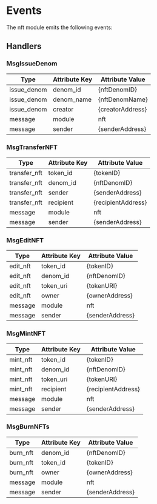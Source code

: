 # Events

The nft module emits the following events:

## Handlers

### MsgIssueDenom

| Type        | Attribute Key | Attribute Value  |
| ----------- | ------------- | ---------------- |
| issue_denom | denom_id      | {nftDenomID}     |
| issue_denom | denom_name    | {nftDenomName}   |
| issue_denom | creator       | {creatorAddress} |
| message     | module        | nft              |
| message     | sender        | {senderAddress}  |

### MsgTransferNFT

| Type         | Attribute Key | Attribute Value    |
| ------------ | ------------- | ------------------ |
| transfer_nft | token_id      | {tokenID}          |
| transfer_nft | denom_id      | {nftDenomID}       |
| transfer_nft | sender        | {senderAddress}    |
| transfer_nft | recipient     | {recipientAddress} |
| message      | module        | nft                |
| message      | sender        | {senderAddress}    |

### MsgEditNFT

| Type     | Attribute Key | Attribute Value |
| -------- | ------------- | --------------- |
| edit_nft | token_id      | {tokenID}       |
| edit_nft | denom_id      | {nftDenomID}    |
| edit_nft | token_uri     | {tokenURI}      |
| edit_nft | owner         | {ownerAddress}  |
| message  | module        | nft             |
| message  | sender        | {senderAddress} |

### MsgMintNFT

| Type     | Attribute Key | Attribute Value    |
| -------- | ------------- | ------------------ |
| mint_nft | token_id      | {tokenID}          |
| mint_nft | denom_id      | {nftDenomID}       |
| mint_nft | token_uri     | {tokenURI}         |
| mint_nft | recipient     | {recipientAddress} |
| message  | module        | nft                |
| message  | sender        | {senderAddress}    |

### MsgBurnNFTs

| Type     | Attribute Key | Attribute Value |
| -------- | ------------- | --------------- |
| burn_nft | denom_id      | {nftDenomID}    |
| burn_nft | token_id      | {tokenID}       |
| burn_nft | owner         | {ownerAddress}  |
| message  | module        | nft             |
| message  | sender        | {senderAddress} |
